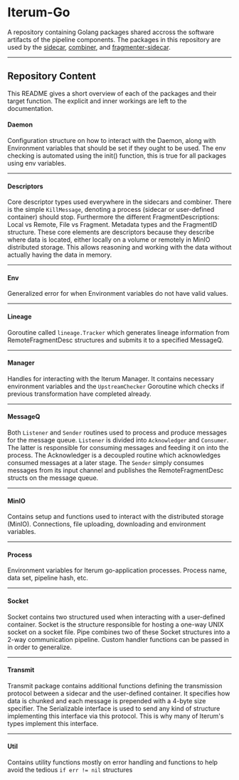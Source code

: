 # Iterum-Go

A repository containing Golang packages shared accross the software artifacts of the pipeline components. 
The packages in this repository are used by the [sidecar](https://github.com/iterum-provenance/sidecar), [combiner](https://github.com/iterum-provenance/combiner), and [fragmenter-sidecar](https://github.com/iterum-provenance/fragmenter-sidecar).

---

## Repository Content
This README gives a short overview of each of the packages and their target function. The explicit and inner workings are left to the documentation.

#### Daemon
Configuration structure on how to interact with the Daemon, along with Environment variables that should be set if they ought to be used. The env checking is automated using the init() function, this is true for all packages using env variables.

---

#### Descriptors
Core descriptor types used everywhere in the sidecars and combiner. There is the simple `KillMessage`, denoting a process (sidecar or user-defined container) should stop. Furthermore the different FragmentDescriptions: Local vs Remote, File vs Fragment. Metadata types and the FragmentID structure. These core elements are descriptors because they describe where data is located, either locally on a volume or remotely in MinIO distributed storage. This allows reasoning and working with the data without actually having the data in memory. 

---

#### Env
Generalized error for when Environment variables do not have valid values.

---

#### Lineage
Goroutine called `lineage.Tracker` which generates lineage information from RemoteFragmentDesc structures and submits it to a specified MessageQ. 

---

#### Manager
Handles for interacting with the Iterum Manager. It contains necessary environment variables and the `UpstreamChecker` Goroutine which checks if previous transformation have completed already.

---

#### MessageQ
Both `Listener` and `Sender` routines used to process and produce messages for the message queue. `Listener` is divided into `Acknowledger` and `Consumer`. The latter is responsible for consuming messages and feeding it on into the process. The Acknowledger is a decoupled routine which acknowledges consumed messages at a later stage. The `Sender` simply consumes messages from its input channel and publishes the RemoteFragmentDesc structs on  the message queue. 

---

#### MinIO
Contains setup and functions used to interact with the distributed storage (MinIO). Connections, file uploading, downloading and environment variables.

---

#### Process
Environment variables for Iterum go-application processes. Process name, data set, pipeline hash, etc.

---

#### Socket
Socket contains two structured used when interacting with a user-defined container. Socket is the structure responsible for hosting a one-way UNIX socket on a socket file. Pipe combines two of these Socket structures into a 2-way communication pipeline. Custom handler functions can be passed in in order to generalize.

---

#### Transmit
Transmit package contains additional functions defining the transmission protocol between a sidecar and the user-defined container. It specifies how data is chunked and each message is prepended with a 4-byte size specifier. The Serializable interface is used to send any kind of structure implementing this interface via this protocol. This is why many of Iterum's types implement this interface.

---

#### Util
Contains utility functions mostly on error handling and functions to help avoid the tedious `if err != nil` structures